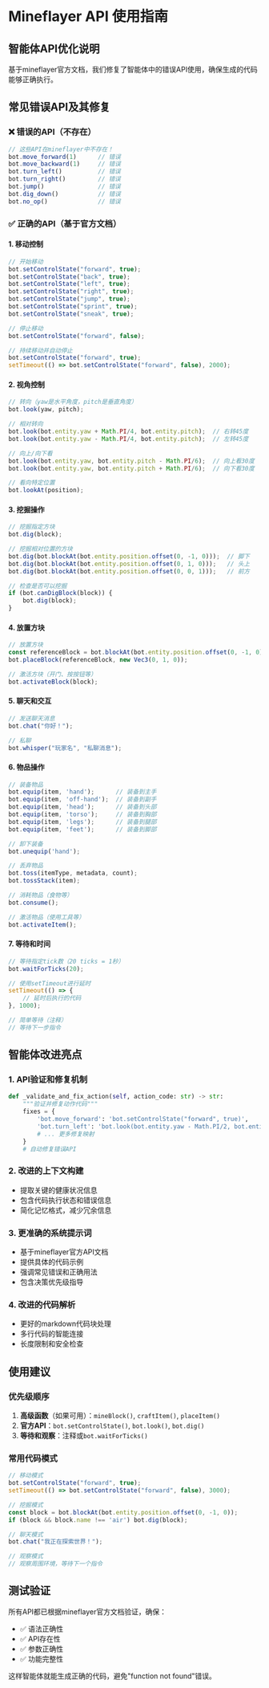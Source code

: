 # Mineflayer API 使用指南

## 智能体API优化说明

基于mineflayer官方文档，我们修复了智能体中的错误API使用，确保生成的代码能够正确执行。

## 常见错误API及其修复

### ❌ 错误的API（不存在）
```javascript
// 这些API在mineflayer中不存在！
bot.move_forward(1)      // 错误
bot.move_backward(1)     // 错误
bot.turn_left()          // 错误 
bot.turn_right()         // 错误
bot.jump()               // 错误
bot.dig_down()           // 错误
bot.no_op()              // 错误
```

### ✅ 正确的API（基于官方文档）

#### 1. 移动控制
```javascript
// 开始移动
bot.setControlState("forward", true);
bot.setControlState("back", true);
bot.setControlState("left", true);
bot.setControlState("right", true);
bot.setControlState("jump", true);
bot.setControlState("sprint", true);
bot.setControlState("sneak", true);

// 停止移动
bot.setControlState("forward", false);

// 持续移动并自动停止
bot.setControlState("forward", true);
setTimeout(() => bot.setControlState("forward", false), 2000);
```

#### 2. 视角控制
```javascript
// 转向（yaw是水平角度，pitch是垂直角度）
bot.look(yaw, pitch);

// 相对转向
bot.look(bot.entity.yaw + Math.PI/4, bot.entity.pitch);  // 右转45度
bot.look(bot.entity.yaw - Math.PI/4, bot.entity.pitch);  // 左转45度

// 向上/向下看
bot.look(bot.entity.yaw, bot.entity.pitch - Math.PI/6);  // 向上看30度
bot.look(bot.entity.yaw, bot.entity.pitch + Math.PI/6);  // 向下看30度

// 看向特定位置
bot.lookAt(position);
```

#### 3. 挖掘操作
```javascript
// 挖掘指定方块
bot.dig(block);

// 挖掘相对位置的方块
bot.dig(bot.blockAt(bot.entity.position.offset(0, -1, 0)));  // 脚下
bot.dig(bot.blockAt(bot.entity.position.offset(0, 1, 0)));   // 头上
bot.dig(bot.blockAt(bot.entity.position.offset(0, 0, 1)));   // 前方

// 检查是否可以挖掘
if (bot.canDigBlock(block)) {
    bot.dig(block);
}
```

#### 4. 放置方块
```javascript
// 放置方块
const referenceBlock = bot.blockAt(bot.entity.position.offset(0, -1, 0));
bot.placeBlock(referenceBlock, new Vec3(0, 1, 0));

// 激活方块（开门、按按钮等）
bot.activateBlock(block);
```

#### 5. 聊天和交互
```javascript
// 发送聊天消息
bot.chat("你好！");

// 私聊
bot.whisper("玩家名", "私聊消息");
```

#### 6. 物品操作
```javascript
// 装备物品
bot.equip(item, 'hand');      // 装备到主手
bot.equip(item, 'off-hand');  // 装备到副手
bot.equip(item, 'head');      // 装备到头部
bot.equip(item, 'torso');     // 装备到胸部
bot.equip(item, 'legs');      // 装备到腿部
bot.equip(item, 'feet');      // 装备到脚部

// 卸下装备
bot.unequip('hand');

// 丢弃物品
bot.toss(itemType, metadata, count);
bot.tossStack(item);

// 消耗物品（食物等）
bot.consume();

// 激活物品（使用工具等）
bot.activateItem();
```

#### 7. 等待和时间
```javascript
// 等待指定tick数（20 ticks = 1秒）
bot.waitForTicks(20);

// 使用setTimeout进行延时
setTimeout(() => {
    // 延时后执行的代码
}, 1000);

// 简单等待（注释）
// 等待下一步指令
```

## 智能体改进亮点

### 1. API验证和修复机制
```python
def _validate_and_fix_action(self, action_code: str) -> str:
    """验证并修复动作代码"""
    fixes = {
        'bot.move_forward': 'bot.setControlState("forward", true)',
        'bot.turn_left': 'bot.look(bot.entity.yaw - Math.PI/2, bot.entity.pitch)',
        # ... 更多修复映射
    }
    # 自动修复错误API
```

### 2. 改进的上下文构建
- 提取关键的健康状况信息
- 包含代码执行状态和错误信息
- 简化记忆格式，减少冗余信息

### 3. 更准确的系统提示词
- 基于mineflayer官方API文档
- 提供具体的代码示例
- 强调常见错误和正确用法
- 包含决策优先级指导

### 4. 改进的代码解析
- 更好的markdown代码块处理
- 多行代码的智能连接
- 长度限制和安全检查

## 使用建议

### 优先级顺序
1. **高级函数**（如果可用）：`mineBlock()`, `craftItem()`, `placeItem()`
2. **官方API**：`bot.setControlState()`, `bot.look()`, `bot.dig()`
3. **等待和观察**：注释或`bot.waitForTicks()`

### 常用代码模式
```javascript
// 移动模式
bot.setControlState("forward", true);
setTimeout(() => bot.setControlState("forward", false), 3000);

// 挖掘模式
const block = bot.blockAt(bot.entity.position.offset(0, -1, 0));
if (block && block.name !== 'air') bot.dig(block);

// 聊天模式
bot.chat("我正在探索世界！");

// 观察模式
// 观察周围环境，等待下一个指令
```

## 测试验证

所有API都已根据mineflayer官方文档验证，确保：
- ✅ 语法正确性
- ✅ API存在性  
- ✅ 参数正确性
- ✅ 功能完整性

这样智能体就能生成正确的代码，避免"function not found"错误。 